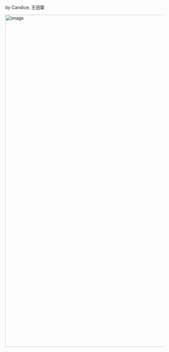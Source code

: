 by Candice, 王冠築

<img width="1055" alt="image" src="https://github.com/user-attachments/assets/fa8f050d-1727-4559-9369-75e972753d70" />
